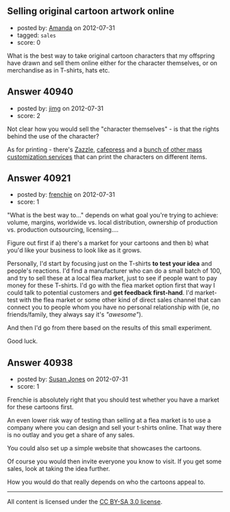 ## Selling original cartoon artwork online

- posted by: [Amanda](https://stackexchange.com/users/-1/19000-amanda) on 2012-07-31
- tagged: `sales`
- score: 0

What is the best way to take original cartoon characters that my offspring have drawn and sell them online either for the character themselves, or on merchandise as in T-shirts, hats etc.


## Answer 40940

- posted by: [jimg](https://stackexchange.com/users/-1/2380-jimg) on 2012-07-31
- score: 2

<p>Not clear how you would sell the "character themselves" - is that the rights behind the use of the character?  </p>

<p>As for printing - there's <a href="http://www.zazzle.com/custom/tshirts" rel="nofollow">Zazzle</a>, <a href="http://www.cafepress.com/" rel="nofollow">cafepress</a> and a <a href="http://www.quora.com/What-are-other-sites-like-Zazzle-and-CafePress" rel="nofollow">bunch of other mass customization services</a> that can print the characters on different items.</p>



## Answer 40921

- posted by: [frenchie](https://stackexchange.com/users/-1/15155-frenchie) on 2012-07-31
- score: 1

"What is the best way to..." depends on what goal you're trying to achieve: volume, margins, worldwide vs. local distribution, ownership of production vs. production outsourcing, licensing.... 

Figure out first if a) there's a market for your cartoons and then b) what you'd like your business to look like as it grows.

Personally, I'd start by focusing just on the T-shirts **to test your idea** and people's reactions. I'd find a manufacturer who can do a small batch of 100, and try to sell these at a local flea market, just to see if people want to pay money for these T-shirts. I'd go with the flea market option first that way I could talk to potential customers and **get feedback first-hand**. I'd market-test with the flea market or some other kind of direct sales channel that can connect you to people whom you have no personal relationship with (ie, no friends/family, they always say it's *"awesome"*).

And then I'd go from there based on the results of this small experiment.

Good luck.


## Answer 40938

- posted by: [Susan Jones](https://stackexchange.com/users/-1/2737-susan-jones) on 2012-07-31
- score: 1

Frenchie is absolutely right that you should test whether you have a market for these cartoons first. 

An even lower risk way of testing than selling at a flea market is to use a company where you can design and sell your t-shirts online. That way there is no outlay and you get a share of any sales.

You could also set up a simple website that showcases the cartoons.

Of course you would then invite everyone you know to visit. If you get some sales, look at taking the idea further.

How you would do that really depends on who the cartoons appeal to.



---

All content is licensed under the [CC BY-SA 3.0 license](https://creativecommons.org/licenses/by-sa/3.0/).
